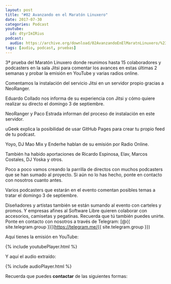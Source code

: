 ```yaml
---
layout: post
title: "#02 Avanzando en el Maratón Linuxero"
date: 2017-07-30
categories: Podcast
youtube:
  id: dtyrImIRius
podcast:
  audio: https://archive.org/download/02AvanzandoEnElMaratnLinuxero/%2302%20Avanzando%20en%20el%20Marat%C3%B3n%20Linuxero
tags: [audio, podcast, pruebas]
---
```

3ª prueba del Maratón Linuxero donde reunimos hasta 15 colaboradores y podcasters en la sala Jitsi para comentar los avances en estas últimas 2 semanas y probar la emisión en YouTube y varias radios online.

Comentamos la instalación del servicio Jitsi en un servidor propio gracias a NeoRanger. 

Eduardo Collado nos informa de su experiencia con Jitsi y cómo quiere realizar su directo el domingo 3 de septiembre.

NeoRanger y Paco Estrada informan del proceso de instalación en este servidor. 

uGeek explica la posibilidad de usar GitHub Pages para crear tu propio feed de tu podcast.

Yoyo, DJ Mao Mix y Enderhe hablan de su emisión por Radio Online.

También ha habido aportaciones de Ricardo Espinosa, Elav, Marcos Costales, DJ Yoska y otros.

Poco a poco vamos creando la parrilla de directos con muchos podcasters que se han sumado al proyecto. Si aún no lo has hecho, ponte en contacto con nosotros cuanto antes.

Varios podcasters que estarán en el evento comentan posibles temas a tratar el domingo 3 de septiembre.

Diseñadores y artistas también se están sumando al evento con carteles y promos. Y empresas afines al Software Libre quieren colaborar con accesorios, camisetas y pegatinas. Recuerda que tú también puedes unirte. Ponte en contacto con nosotros a través de Telegram: [@{{ site.telegram.group }}](https://telegram.me/{{ site.telegram.group }})

Aquí tienes la emisión en YouTube: 

{% include youtubePlayer.html %}

Y aquí el audio extraído:

{% include audioPlayer.html %}

Recuerda que puedes **contactar** de las siguientes formas:
